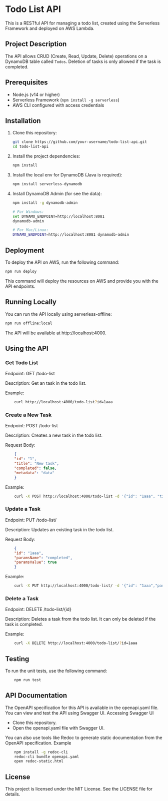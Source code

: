 # Todo List API

This is a RESTful API for managing a todo list, created using the Serverless Framework and deployed on AWS Lambda.

## Project Description

The API allows CRUD (Create, Read, Update, Delete) operations on a DynamoDB table called `Todos`. Deletion of tasks is only allowed if the task is completed.

## Prerequisites

- Node.js (v14 or higher)
- Serverless Framework (`npm install -g serverless`)
- AWS CLI configured with access credentials

## Installation

1. Clone this repository:

   ```bash
   git clone https://github.com/your-username/todo-list-api.git
   cd todo-list-api
   ```
2. Install the project dependencies:
    
    ```bash
    npm install
    ```
3. Install the local env for DynamoDB (Java is required):
    
    ```bash
    npm install serverless-dynamodb    
    ```

4. Install DynamoDB Admin (for see the data):
    
    ```bash
    npm install -g dynamodb-admin

    # For Windows:
    set DYNAMO_ENDPOINT=http://localhost:8081
    dynamodb-admin

    # For Mac/Linux:
    DYNAMO_ENDPOINT=http://localhost:8081 dynamodb-admin
    ```

## Deployment

To deploy the API on AWS, run the following command:

```bash
npm run deploy
```

This command will deploy the resources on AWS and provide you with the API endpoints.

## Running Locally

You can run the API locally using serverless-offline:

```bash
npm run offline:local
``` 

The API will be available at http://localhost:4000.

## Using the API
### Get Todo List

Endpoint: GET /todo-list

Description: Get an task in the todo list.

Example:

```bash
    curl http://localhost:4000/todo-list?id=1aaa
```

### Create a New Task

Endpoint: POST /todo-list

Description: Creates a new task in the todo list.

Request Body:

```json
    {
    "id": "1",
    "title": "New task",
    "completed": false,
    "metadata": "data"
    }
```

Example:

```bash
    curl -X POST http://localhost:4000/todo-list -d '{"id": "1aaa", "title": "New task", "completed": false, "metadata":"data"}' -H 'Content-Type: application/json'
```

### Update a Task

Endpoint: PUT /todo-list/

Description: Updates an existing task in the todo list.

Request Body:

```json
    {
    "id": "1aaa",
    "paramsName": "completed",
    "paramsValue": true
    }
```

Example:

```bash
    curl -X PUT http://localhost:4000/todo-list/ -d '{"id": "1aaa","paramsName": "completed","paramsValue": true}' -H 'Content-Type: application/json'
```

### Delete a Task

Endpoint: DELETE /todo-list/{id}

Description: Deletes a task from the todo list. It can only be deleted if the task is completed.

Example:

```bash
    curl -X DELETE http://localhost:4000/todo-list/?id=1aaa
```

## Testing

To run the unit tests, use the following command:

```bash
    npm run test
```

## API Documentation

The OpenAPI specification for this API is available in the openapi.yaml file. You can view and test the API using Swagger UI.
Accessing Swagger UI

- Clone this repository.
- Open the openapi.yaml file with Swagger UI.

You can also use tools like Redoc to generate static documentation from the OpenAPI specification.
Example

```bash
    npm install -g redoc-cli
    redoc-cli bundle openapi.yaml
    open redoc-static.html
```

## License

This project is licensed under the MIT License. See the LICENSE file for details.
